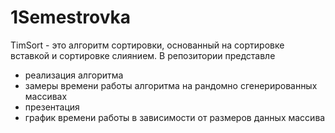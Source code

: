 # 1Semestrovka
TimSort - это алгоритм сортировки, основанный на сортировке вставкой и сортировке слиянием.
В репозитории представле
- реализация алгоритма 
- замеры времени работы алгоритма на рандомно сгенерированных массивах
- презентация 
- график времени работы в зависимости от размеров данных массива 
